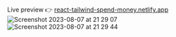Live preview 👉 [react-tailwind-spend-money.netlify.app](https://react-tailwind-spend-money.netlify.app/)
![Screenshot 2023-08-07 at 21 29 07](https://github.com/Canertsz/react-spend-money/assets/64376593/4a34e0da-a232-46d0-82f0-760d11c4a487)
![Screenshot 2023-08-07 at 21 29 44](https://github.com/Canertsz/react-spend-money/assets/64376593/438a1150-3f0a-4fee-936c-d42f868e5c8f)
